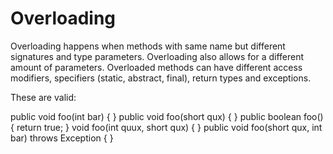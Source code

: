 # Overloading

Overloading happens when methods with same name but different signatures and type parameters. Overloading also allows for a different amount of parameters. Overloaded methods can have different access modifiers, specifiers (static, abstract, final), return types and exceptions.

These are valid:

public void foo(int bar) { }
public void foo(short qux) {  }
public boolean foo() { return true; }
void foo(int quux, short qux) { }
public void foo(short qux, int bar) throws Exception { }


